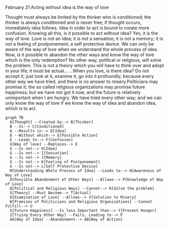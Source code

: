 February 21
Acting without idea is the way of love

Thought must always be limited by the thinker who is conditioned; the thinker is always conditioned and is never free; if thought occurs, immediately idea follows. Idea in order to act is bound to create more confusion. Knowing all this, is it possible to act without idea? Yes, it is the way of love. Love is not an idea; it is not a sensation; it is not a memory; it is not a feeling of postponement, a self protective device. We can only be aware of the way of love when we understand the whole process of idea. Now, is it possible to abandon the other ways and know the way of love which is the only redemption? No other way, political or religious, will solve the problem. This is not a theory which you will have to think over and adopt in your life; it must be actual...
...When you love, is there idea? Do not accept it; just look at it, examine it, go into it profoundly; because every other way we have tried, and there is no answer to misery.Politicians may promise it; the so called religious organizations may promise future happiness; but we have not got it now, and the future is relatively unimportant when I am hungry. We have tried every other way; and we can only know the way of love if we know the way of idea and abandon idea, which is to act.

```mermaid
graph TB
  A[Thought] --Created by--> B[Thinker]
  B --Is--> C[Conditioned]
  A --Results in--> D[Idea]
  D --Without which--> E[Possible Action]
  E --Leads to--> F[Confusion]
  G[Way of love] --Replaces--> E
  G --Is not--> H[Idea]
  G --Is not--> I[Sensation]
  G --Is not--> J[Memory]
  G --Is not--> K[Feeling of Postponement]
  G --Is not--> L[Self Protective Device]
  M[Understanding Whole Process of Idea] --Leads to--> N[Awareness of Way of Love]
  O[Possible Abandonment of Other Ways] --Allows--> P[Knowledge of Way of Love]
  Q[Political and Religious Ways] --Cannot--> R[Solve the problem]
  S[Theory] --Must Become--> T[Actual]
  U[Examination of Love] --Allows--> V[Solution to Misery]
  W[Promises of Politicians and Religious Organizations] --Cannot Fulfill--> U
  X[Future Happiness] --Is less Important than--> Y[Present Hunger]
  Z[Trying Every Other Way] --Fails, Leading to--> P
  AA[Way of Idea] --Abandonment--> AB[Way of Action]
```